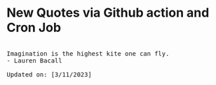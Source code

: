 # New Quotes via Github action and Cron Job

<pre>
<!-- #quote -->
Imagination is the highest kite one can fly.
- Lauren Bacall

Updated on: [3/11/2023]
<!-- #quoteEnd -->
</pre>
